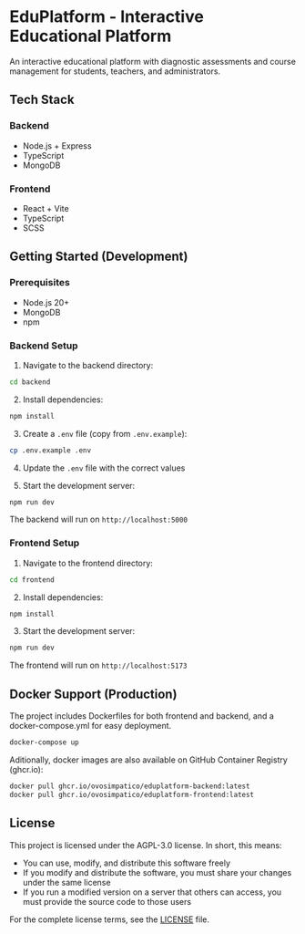 # EduPlatform - Interactive Educational Platform

An interactive educational platform with diagnostic assessments and course management for students, teachers, and administrators.

## Tech Stack

### Backend
- Node.js + Express
- TypeScript
- MongoDB

### Frontend
- React + Vite
- TypeScript
- SCSS

## Getting Started (Development)

### Prerequisites
- Node.js 20+
- MongoDB
- npm

### Backend Setup

1. Navigate to the backend directory:
```bash
cd backend
```

2. Install dependencies:
```bash
npm install
```

3. Create a `.env` file (copy from `.env.example`):
```bash
cp .env.example .env
```

4. Update the `.env` file with the correct values

5. Start the development server:
```bash
npm run dev
```

The backend will run on `http://localhost:5000`

### Frontend Setup

1. Navigate to the frontend directory:
```bash
cd frontend
```

2. Install dependencies:
```bash
npm install
```

3. Start the development server:
```bash
npm run dev
```

The frontend will run on `http://localhost:5173`


## Docker Support (Production)

The project includes Dockerfiles for both frontend and backend, and a docker-compose.yml for easy deployment.

```bash
docker-compose up
```

Aditionally, docker images are also available on GitHub Container Registry (ghcr.io):

```bash
docker pull ghcr.io/ovosimpatico/eduplatform-backend:latest
docker pull ghcr.io/ovosimpatico/eduplatform-frontend:latest
```


## License

This project is licensed under the AGPL-3.0 license. In short, this means:

- You can use, modify, and distribute this software freely
- If you modify and distribute the software, you must share your changes under the same license
- If you run a modified version on a server that others can access, you must provide the source code to those users

For the complete license terms, see the [LICENSE](LICENSE) file.